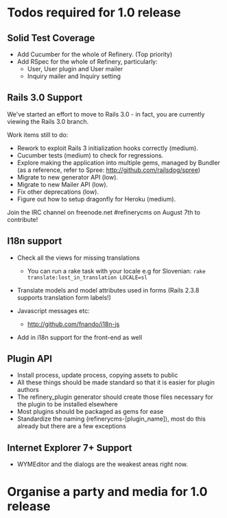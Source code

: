 # Todos required for 1.0 release

## Solid Test Coverage

* Add Cucumber for the whole of Refinery. (Top priority)
* Add RSpec for the whole of Refinery, particularly:
  - User, User plugin and User mailer
  - Inquiry mailer and Inquiry setting

## Rails 3.0 Support

We've started an effort to move to Rails 3.0 - in fact, you are currently
viewing the Rails 3.0 branch.

Work items still to do:

* Rework to exploit Rails 3 initialization hooks correctly (medium).
* Cucumber tests (medium) to check for regressions.
* Explore making the application into multiple gems, managed by Bundler (as a
  reference, refer to Spree: http://github.com/railsdog/spree)
* Migrate to new generator API  (low).
* Migrate to new Mailer API (low).
* Fix other deprecations (low).
* Figure out how to setup dragonfly for Heroku (medium).

Join the IRC channel on freenode.net #refinerycms on August 7th to contribute!

## I18n support

* Check all the views for missing translations
  - You can run a rake task with your locale e.g for Slovenian:
  ``rake translate:lost_in_translation LOCALE=sl``
    
* Translate models and model attributes used in forms (Rails 2.3.8 supports translation form labels!)
* Javascript messages etc:
  - http://github.com/fnando/i18n-js
* Add in i18n support for the front-end as well

## Plugin API

* Install process, update process, copying assets to public
* All these things should be made standard so that it is easier for plugin authors
* The refinery_plugin generator should create those files necessary for the plugin to be installed elsewhere
* Most plugins should be packaged as gems for ease
* Standardize the naming (refinerycms-[plugin_name]), most do this already but there are a few exceptions

## Internet Explorer 7+ Support

* WYMEditor and the dialogs are the weakest areas right now.

# Organise a party and media for 1.0 release
